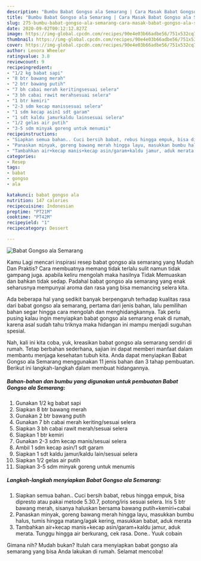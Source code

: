 ```yaml
---
description: "Bumbu Babat Gongso ala Semarang | Cara Masak Babat Gongso ala Semarang Yang Lezat"
title: "Bumbu Babat Gongso ala Semarang | Cara Masak Babat Gongso ala Semarang Yang Lezat"
slug: 275-bumbu-babat-gongso-ala-semarang-cara-masak-babat-gongso-ala-semarang-yang-lezat
date: 2020-09-02T00:12:12.827Z
image: https://img-global.cpcdn.com/recipes/90e4e03b66adbe56/751x532cq70/babat-gongso-ala-semarang-foto-resep-utama.jpg
thumbnail: https://img-global.cpcdn.com/recipes/90e4e03b66adbe56/751x532cq70/babat-gongso-ala-semarang-foto-resep-utama.jpg
cover: https://img-global.cpcdn.com/recipes/90e4e03b66adbe56/751x532cq70/babat-gongso-ala-semarang-foto-resep-utama.jpg
author: Lenora Wheeler
ratingvalue: 3.8
reviewcount: 9
recipeingredient:
- "1/2 kg babat sapi"
- "8 btr bawang merah"
- "2 btr bawang putih"
- "7 bh cabai merah keritingsesuai selera"
- "3 bh cabai rawit merahsesuai selera"
- "1 btr kemiri"
- "2-3 sdm kecap manissesuai selera"
- "1 sdm kecap asin1 sdt garam"
- "1 sdt kaldu jamurkaldu lainsesuai selera"
- "1/2 gelas air putih"
- "3-5 sdm minyak goreng untuk menumis"
recipeinstructions:
- "Siapkan semua bahan.. Cuci bersih babat, rebus hingga empuk, bisa dipresto atau pakai metode 5.30.7, potong/iris sesuai selera. Iris 5 btr bawang merah, sisanya haluskan bersama bawang putih+kemiri+cabai"
- "Panaskan minyak, goreng bawang merah hingga layu, masukkan bumbu halus, tumis hingga matang/agak kering, masukkan babat, aduk merata"
- "Tambahkan air+kecap manis+kecap asin/garam+kaldu jamur, aduk merata. Tunggu hingga air berkurang, cek rasa. Done.. Yuuk cobain"
categories:
- Resep
tags:
- babat
- gongso
- ala

katakunci: babat gongso ala 
nutrition: 147 calories
recipecuisine: Indonesian
preptime: "PT21M"
cooktime: "PT42M"
recipeyield: "1"
recipecategory: Dessert

---
```



![Babat Gongso ala Semarang](https://img-global.cpcdn.com/recipes/90e4e03b66adbe56/751x532cq70/babat-gongso-ala-semarang-foto-resep-utama.jpg)

Kamu Lagi mencari inspirasi resep babat gongso ala semarang yang Mudah Dan Praktis? Cara membuatnya memang tidak terlalu sulit namun tidak gampang juga. apabila keliru mengolah maka hasilnya Tidak Memuaskan dan bahkan tidak sedap. Padahal babat gongso ala semarang yang enak seharusnya mempunyai aroma dan rasa yang bisa memancing selera kita.



Ada beberapa hal yang sedikit banyak berpengaruh terhadap kualitas rasa dari babat gongso ala semarang, pertama dari jenis bahan, lalu pemilihan bahan segar hingga cara mengolah dan menghidangkannya. Tak perlu pusing kalau ingin menyiapkan babat gongso ala semarang enak di rumah, karena asal sudah tahu triknya maka hidangan ini mampu menjadi suguhan spesial.


Nah, kali ini kita coba, yuk, kreasikan babat gongso ala semarang sendiri di rumah. Tetap berbahan sederhana, sajian ini dapat memberi manfaat dalam membantu menjaga kesehatan tubuh kita. Anda dapat menyiapkan Babat Gongso ala Semarang menggunakan 11 jenis bahan dan 3 tahap pembuatan. Berikut ini langkah-langkah dalam membuat hidangannya.

<!--inarticleads1-->

##### Bahan-bahan dan bumbu yang digunakan untuk pembuatan Babat Gongso ala Semarang:

1. Gunakan 1/2 kg babat sapi
1. Siapkan 8 btr bawang merah
1. Gunakan 2 btr bawang putih
1. Gunakan 7 bh cabai merah keriting/sesuai selera
1. Siapkan 3 bh cabai rawit merah/sesuai selera
1. Siapkan 1 btr kemiri
1. Gunakan 2-3 sdm kecap manis/sesuai selera
1. Ambil 1 sdm kecap asin/1 sdt garam
1. Siapkan 1 sdt kaldu jamur/kaldu lain/sesuai selera
1. Siapkan 1/2 gelas air putih
1. Siapkan 3-5 sdm minyak goreng untuk menumis




<!--inarticleads2-->

##### Langkah-langkah menyiapkan Babat Gongso ala Semarang:

1. Siapkan semua bahan.. Cuci bersih babat, rebus hingga empuk, bisa dipresto atau pakai metode 5.30.7, potong/iris sesuai selera. Iris 5 btr bawang merah, sisanya haluskan bersama bawang putih+kemiri+cabai
1. Panaskan minyak, goreng bawang merah hingga layu, masukkan bumbu halus, tumis hingga matang/agak kering, masukkan babat, aduk merata
1. Tambahkan air+kecap manis+kecap asin/garam+kaldu jamur, aduk merata. Tunggu hingga air berkurang, cek rasa. Done.. Yuuk cobain




Gimana nih? Mudah bukan? Itulah cara menyiapkan babat gongso ala semarang yang bisa Anda lakukan di rumah. Selamat mencoba!

